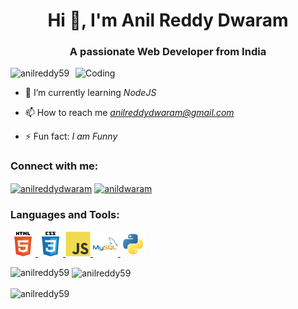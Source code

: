 <h1 align="center">Hi 👋, I'm Anil Reddy Dwaram</h1>
<h3 align="center">A passionate Web Developer from India</h3>
<img align="right" alt="Coding" width="400" src="https://cdn.dribbble.com/users/1162077/screenshots/3848914/programmer.gif">

<p align="left"> <img src="https://komarev.com/ghpvc/?username=anilreddy59&label=Profile%20views&color=0e75b6&style=flat" alt="anilreddy59" /> </p>

- 🌱 I’m currently learning *NodeJS*

- 📫 How to reach me *anilreddydwaram@gmail.com*

- ⚡ Fun fact: *I am Funny*

<h3 align="left">Connect with me:</h3>
<p align="left">
<a href="https://www.linkedin.com/in/anilreddydwaram/" target="_blank"><img align="center" src="https://raw.githubusercontent.com/rahuldkjain/github-profile-readme-generator/master/src/images/icons/Social/linked-in-alt.svg" alt="anilreddydwaram" height="30" width="40" /></a>
<a href="https://www.instagram.com/anildwaram/" target="_blank"><img align="center" src="https://raw.githubusercontent.com/rahuldkjain/github-profile-readme-generator/master/src/images/icons/Social/instagram.svg" alt="anildwaram" height="30" width="40" /></a>
</p>

<h3 align="left">Languages and Tools:</h3>
<p align="left"> <a href="https://www.w3.org/html/" target="_blank" rel="noreferrer"> <img src="https://raw.githubusercontent.com/devicons/devicon/master/icons/html5/html5-original-wordmark.svg" alt="html5" width="40" height="40"/> </a> <a href="https://www.w3schools.com/css/" target="_blank" rel="noreferrer"> <img src="https://raw.githubusercontent.com/devicons/devicon/master/icons/css3/css3-original-wordmark.svg" alt="css3" width="40" height="40"/> </a> <a href="https://developer.mozilla.org/en-US/docs/Web/JavaScript" target="_blank" rel="noreferrer"> <img src="https://raw.githubusercontent.com/devicons/devicon/master/icons/javascript/javascript-original.svg" alt="javascript" width="40" height="40"/> </a> <a href="https://www.mysql.com/" target="_blank" rel="noreferrer"> <img src="https://raw.githubusercontent.com/devicons/devicon/master/icons/mysql/mysql-original-wordmark.svg" alt="mysql" width="40" height="40"/> </a> <a href="https://www.python.org" target="_blank" rel="noreferrer"> <img src="https://raw.githubusercontent.com/devicons/devicon/master/icons/python/python-original.svg" alt="python" width="40" height="40"/> </a>  </p>

<p><img align="left" src="https://github-readme-stats.vercel.app/api/top-langs?username=anilreddy59&show_icons=true&locale=en&layout=compact" alt="anilreddy59" /></p>

<p>&nbsp;<img align="center" src="https://github-readme-stats.vercel.app/api?username=anilreddy59&show_icons=true&locale=en" alt="anilreddy59" /></p>

<p><img align="center" src="https://github-readme-streak-stats.herokuapp.com/?user=anilreddy59&" alt="anilreddy59" /></p>
